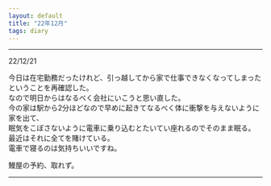 ```yaml
---
layout: default
title: "22年12月"
tags: diary
---
```


----
22/12/21  

今日は在宅勤務だったけれど、引っ越してから家で仕事できなくなってしまったということを再確認した。  
なので明日からはなるべく会社にいこうと思い直した。  
今の家は駅から2分ほどなので早めに起きてなるべく体に衝撃を与えないように家を出て、  
眠気をこぼさないように電車に乗り込むとたいてい座れるのでそのまま眠る。  
最近はそれに全てを賭けている。  
電車で寝るのは気持ちいいですね。

鰻屋の予約、取れず。  

----